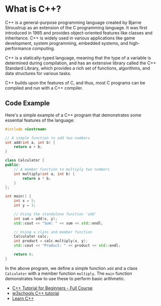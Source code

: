 #  What is C++?

C++ is a general-purpose programming language created by Bjarne Stroustrup as an extension of the C programming language. It was first introduced in 1985 and provides object-oriented features like classes and inheritance. C++ is widely used in various applications like game development, system programming, embedded systems, and high-performance computing.

C++ is a statically-typed language, meaning that the type of a variable is determined during compilation, and has an extensive library called the C++ Standard Library, which provides a rich set of functions, algorithms, and data structures for various tasks.

C++ builds upon the features of C, and thus, most C programs can be compiled and run with a C++ compiler. 

## Code Example

Here's a simple example of a C++ program that demonstrates some essential features of the language:

```cpp
#include <iostream>

// A simple function to add two numbers
int add(int a, int b) {
    return a + b;
}

class Calculator {
public:
    // A member function to multiply two numbers
    int multiply(int a, int b) {
        return a * b;
    }
};

int main() {
    int x = 5;
    int y = 3;

    // Using the standalone function 'add'
    int sum = add(x, y);
    std::cout << "Sum: " << sum << std::endl;

    // Using a class and member function
    Calculator calc;
    int product = calc.multiply(x, y);
    std::cout << "Product: " << product << std::endl;

    return 0;
}
```

In the above program, we define a simple function `add` and a class `Calculator` with a member function `multiply`. The `main` function demonstrates how to use these to perform basic arithmetic.

- [C++ Tutorial for Beginners - Full Course](https://youtu.be/vLnPwxZdW4Y)
- [w3schools C++ tutorial](https://www.w3schools.com/cpp/)
- [Learn C++](https://www.learncpp.com/)
